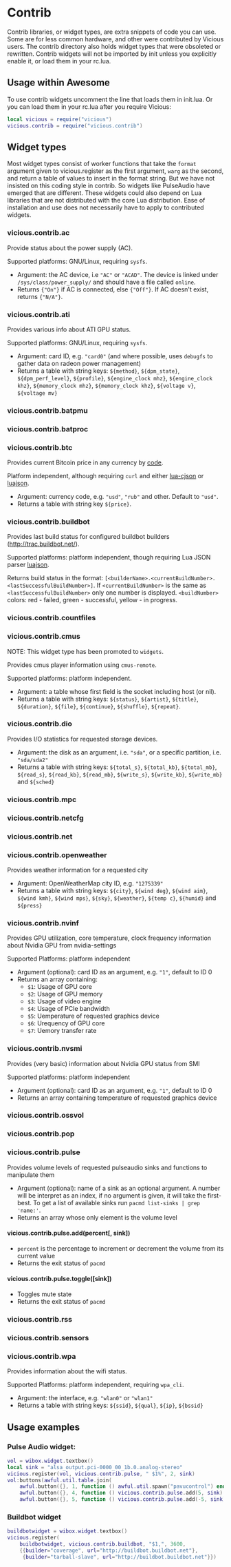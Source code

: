 # Contrib

Contrib libraries, or widget types, are extra snippets of code you can
use. Some are for less common hardware, and other were contributed by
Vicious users. The contrib directory also holds widget types that were
obsoleted or rewritten. Contrib widgets will not be imported by init
unless you explicitly enable it, or load them in your rc.lua.

## Usage within Awesome

To use contrib widgets uncomment the line that loads them in
init.lua. Or you can load them in your rc.lua after you require
Vicious:

```lua
local vicious = require("vicious")
vicious.contrib = require("vicious.contrib")
```

## Widget types

Most widget types consist of worker functions that take the `format`
argument given to vicious.register as the first argument, `warg` as
the second, and return a table of values to insert in the format
string. But we have not insisted on this coding style in contrib. So
widgets like PulseAudio have emerged that are different. These widgets
could also depend on Lua libraries that are not distributed with the
core Lua distribution. Ease of installation and use does not
necessarily have to apply to contributed widgets.

### vicious.contrib.ac

Provide status about the power supply (AC).

Supported platforms: GNU/Linux, requiring `sysfs`.

* Argument: the AC device, i.e `"AC"` or `"ACAD"`. The device is linked under
  `/sys/class/power_supply/` and should have a file called `online`.
* Returns `{"On"}` if AC is connected, else `{"Off"}`. If AC doesn't exist,
  returns `{"N/A"}`.

### vicious.contrib.ati

Provides various info about ATI GPU status.

Supported platforms: GNU/Linux, requiring `sysfs`.

* Argument: card ID, e.g. `"card0"` (and where possible,
  uses `debugfs` to gather data on radeon power management)
* Returns a table with string keys: `${method}`, `${dpm_state}`,
  `${dpm_perf_level}`, `${profile}`, `${engine_clock mhz}`,
  `${engine_clock khz}`, `${memory_clock mhz}`, `${memory_clock khz}`,
  `${voltage v}`, `${voltage mv}`

### vicious.contrib.batpmu

### vicious.contrib.batproc

### vicious.contrib.btc

Provides current Bitcoin price in any currency by
[code](https://en.wikipedia.org/wiki/ISO_4217).


Platform independent, although requiring `curl` and either
[lua-cjson](https://github.com/mpx/lua-cjson/) or
[luajson](https://github.com/harningt/luajson/).

* Argument: currency code, e.g. `"usd"`, `"rub"` and other. Default to `"usd"`.
* Returns a table with string key `${price}`.

### vicious.contrib.buildbot

Provides last build status for configured buildbot builders
(http://trac.buildbot.net/).

Supported platforms: platform independent, though requiring Lua JSON parser
[luajson](https://github.com/harningt/luajson/).

Returns build status in the format:
`[<builderName>.<currentBuildNumber>.<lastSuccessfulBuildNumber>]`.
If `<currentBuildNumber>` is the same as `<lastSuccessfulBuildNumber>` only one
number is displayed. `<buildNumber>` colors: red - failed, green - successful,
yellow - in progress.

### vicious.contrib.countfiles

### vicious.contrib.cmus

NOTE: This widget type has been promoted to `widgets`.

Provides cmus player information using `cmus-remote`.

Supported platforms: platform independent.

* Argument: a table whose first field is the socket including host (or nil).
* Returns a table with string keys: `${status}`, `${artist}`, `${title}`,
  `${duration}`, `${file}`,  `${continue}`, `${shuffle}`, `${repeat}`.

### vicious.contrib.dio

Provides I/O statistics for requested storage devices.

* Argument: the disk as an argument, i.e. `"sda"`, or a specific
  partition, i.e. `"sda/sda2"`
* Returns a table with string keys: `${total_s}`, `${total_kb}`, `${total_mb}`,
  `${read_s}`, `${read_kb}`, `${read_mb}`, `${write_s}`, `${write_kb}`,
  `${write_mb}` and `${sched}`

### vicious.contrib.mpc

### vicious.contrib.netcfg

### vicious.contrib.net

### vicious.contrib.openweather

Provides weather information for a requested city

* Argument: OpenWeatherMap city ID, e.g. `"1275339"`
* Returns a table with string keys: `${city}`, `${wind deg}`, `${wind aim}`,
  `${wind kmh}`, `${wind mps}`, `${sky}`, `${weather}`, `${temp c}`,
  `${humid}` and `${press}`

### vicious.contrib.nvinf

Provides GPU utilization, core temperature, clock frequency information about
Nvidia GPU from nvidia-settings

Supported Platforms: platform independent

* Argument (optional): card ID as an argument, e.g. `"1"`, default to ID 0
* Returns an array containing:
    * `$1`: Usage of GPU core
    * `$2`: Usage of GPU memory
    * `$3`: Usage of video engine
    * `$4`: Usage of PCIe bandwidth
    * `$5`: Uemperature of requested graphics device
    * `$6`: Urequency of GPU core
    * `$7`: Uemory transfer rate

### vicious.contrib.nvsmi

Provides (very basic) information about Nvidia GPU status from SMI

Supported platforms: platform independent

* Argument (optional): card ID as an argument, e.g. `"1"`, default to ID 0
* Returns an array containing temperature of requested graphics device

### vicious.contrib.ossvol

### vicious.contrib.pop

### vicious.contrib.pulse

Provides volume levels of requested pulseaudio sinks and functions to
manipulate them

* Argument (optional): name of a sink as an optional argument. A number will
  be interpret as an index, if no argument is given, it will take the
  first-best. To get a list of available sinks run
  `pacmd list-sinks | grep 'name:'`.
* Returns an array whose only element is the volume level

#### vicious.contrib.pulse.add(percent[, sink])

* `percent` is the percentage to increment or decrement the volume from its
  current value
* Returns the exit status of `pacmd`

#### vicious.contrib.pulse.toggle([sink])

* Toggles mute state
* Returns the exit status of `pacmd`

### vicious.contrib.rss

### vicious.contrib.sensors

### vicious.contrib.wpa

Provides information about the wifi status.

Supported Platforms: platform independent, requiring `wpa_cli`.

* Argument: the interface, e.g. `"wlan0"` or `"wlan1"`
* Returns a table with string keys: `${ssid}`, `${qual}`, `${ip}`, `${bssid}`

## Usage examples

### Pulse Audio widget:

```lua
vol = wibox.widget.textbox()
local sink = "alsa_output.pci-0000_00_1b.0.analog-stereo"
vicious.register(vol, vicious.contrib.pulse, " $1%", 2, sink)
vol:buttons(awful.util.table.join(
    awful.button({}, 1, function () awful.util.spawn("pavucontrol") end),
    awful.button({}, 4, function () vicious.contrib.pulse.add(5, sink) end),
    awful.button({}, 5, function () vicious.contrib.pulse.add(-5, sink) end)))
```

### Buildbot widget

```lua
buildbotwidget = wibox.widget.textbox()
vicious.register(
    buildbotwidget, vicious.contrib.buildbot, "$1,", 3600,
    {{builder="coverage", url="http://buildbot.buildbot.net"},
     {builder="tarball-slave", url="http://buildbot.buildbot.net"}})
```
